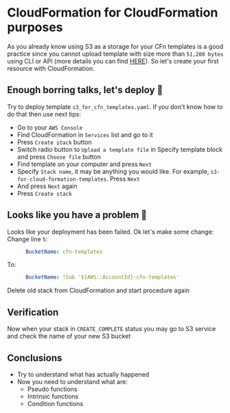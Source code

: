 # CloudFormation for CloudFormation purposes

As you already know using S3 as a storage for your CFn templates is a good practice since you cannot upload template with size more than `51,200 bytes` using CLI or API (more details you can find [HERE](https://docs.aws.amazon.com/AWSCloudFormation/latest/UserGuide/cfn-using-console-create-stack-template.html)). So let's create your first resource with CloudFormation.

## Enough borring talks, let's deploy :rocket:
Try to deploy template `s3_for_cfn_templates.yaml`. If you don't know how to do that then use next tips:
- Go to your `AWS Console`
- Find CloudFormation in `Services` list and go to it
- Press `Create stack` button
- Switch radio button to `Upload a template file` in Specify template block and press `Choose file` button
- Find template on your computer and press `Next`
- Specify `Stack name`, it may be anything you would like. For example, `s3-for-cloud-formation-templates`. Press `Next`
- And press `Next` again
- Press `Create stack`

## Looks like you have a problem :grimacing:
Looks like your deployment has been failed. Ok let's make some change:
Change line `5`:
```yaml
      BucketName: cfn-templates
```
To:
```yaml
      BucketName: !Sub '${AWS::AccountId}-cfn-templates'
```
Delete old stack from CloudFormation and start procedure again

## Verification
Now when your stack in `CREATE_COMPLETE` status you may go to S3 service and check the name of your new S3 bucket

## Conclusions
- Try to understand what has actually happened
- Now you need to understand what are:
  - Pseudo functions
  - Intrinsic functions
  - Condition functions
